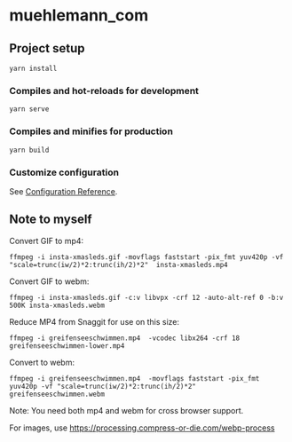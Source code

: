 # muehlemann_com

## Project setup
```
yarn install
```

### Compiles and hot-reloads for development
```
yarn serve
```

### Compiles and minifies for production
```
yarn build
```

### Customize configuration
See [Configuration Reference](https://cli.vuejs.org/config/).


## Note to myself

Convert GIF to mp4:

    ffmpeg -i insta-xmasleds.gif -movflags faststart -pix_fmt yuv420p -vf "scale=trunc(iw/2)*2:trunc(ih/2)*2"  insta-xmasleds.mp4

Convert GIF to webm:

    ffmpeg -i insta-xmasleds.gif -c:v libvpx -crf 12 -auto-alt-ref 0 -b:v 500K insta-xmasleds.webm

Reduce MP4 from Snaggit for use on this size:

    ffmpeg -i greifenseeschwimmen.mp4  -vcodec libx264 -crf 18 greifenseeschwimmen-lower.mp4

Convert to webm:

    ffmpeg -i greifenseeschwimmen.mp4  -movflags faststart -pix_fmt yuv420p -vf "scale=trunc(iw/2)*2:trunc(ih/2)*2"  greifenseeschwimmen.webm

Note: You need both mp4 and webm for cross browser support.

For images, use https://processing.compress-or-die.com/webp-process
